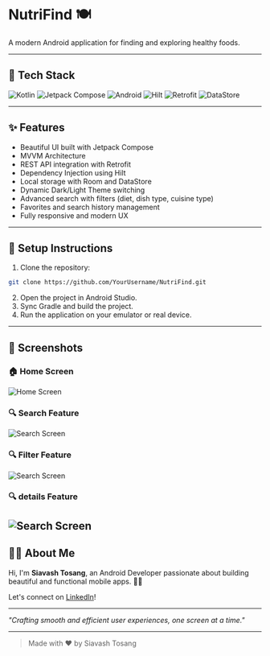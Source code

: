 # NutriFind 🍽️

A modern Android application for finding and exploring healthy foods.

---

## 🔹 Tech Stack

![Kotlin](https://img.shields.io/badge/Kotlin-7F52FF?style=for-the-badge&logo=kotlin&logoColor=white)
![Jetpack Compose](https://img.shields.io/badge/Jetpack%20Compose-4285F4?style=for-the-badge&logo=jetpackcompose&logoColor=white)
![Android](https://img.shields.io/badge/Android-3DDC84?style=for-the-badge&logo=android&logoColor=white)
![Hilt](https://img.shields.io/badge/Hilt-FF6F00?style=for-the-badge&logo=google&logoColor=white)
![Retrofit](https://img.shields.io/badge/Retrofit-0077B5?style=for-the-badge&logo=retrofit&logoColor=white)
![DataStore](https://img.shields.io/badge/DataStore-673AB7?style=for-the-badge&logo=google&logoColor=white)

---

## ✨ Features

- Beautiful UI built with Jetpack Compose
- MVVM Architecture
- REST API integration with Retrofit
- Dependency Injection using Hilt
- Local storage with Room and DataStore
- Dynamic Dark/Light Theme switching
- Advanced search with filters (diet, dish type, cuisine type)
- Favorites and search history management
- Fully responsive and modern UX

---

## 📁 Setup Instructions

1. Clone the repository:

```bash
git clone https://github.com/YourUsername/NutriFind.git
```

2. Open the project in Android Studio.
3. Sync Gradle and build the project.
4. Run the application on your emulator or real device.

---

## 📸 Screenshots

### 🏠 Home Screen
![Home Screen](home.png)

### 🔍 Search Feature
![Search Screen](screen.png)

### 🔍 Filter Feature
![Search Screen](filter.png)

### 🔍 details Feature
![Search Screen](details.png)
---

## 👨‍💼 About Me

Hi, I'm **Siavash Tosang**, an Android Developer passionate about building beautiful and functional mobile apps. 👩‍💻

Let's connect on [LinkedIn](https://www.linkedin.com/in/YourLinkedInProfile)!

---

_"Crafting smooth and efficient user experiences, one screen at a time."_

---

> Made with ❤️ by Siavash Tosang
